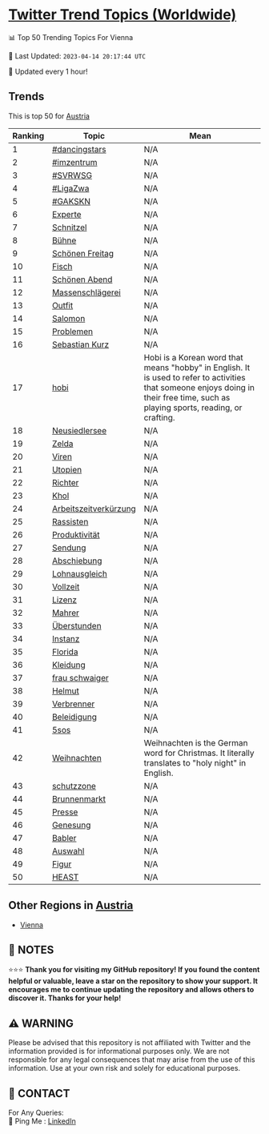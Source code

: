 [Twitter Trend Topics (Worldwide)](https://github.com/ErcinDedeoglu/Twitter-Trend-Topics)
==========


📊 Top 50 Trending Topics For Vienna

📆 Last Updated: `2023-04-14 20:17:44 UTC`

🔧 Updated every 1 hour!


## Trends

This is top 50 for [Austria](</Austria>)

| Ranking | Topic | Mean |
| ------- | ------------ | ------------ |
| 1 | [#dancingstars](http://twitter.com/search?q=%23dancingstars) | N/A |
| 2 | [#imzentrum](http://twitter.com/search?q=%23imzentrum) | N/A |
| 3 | [#SVRWSG](http://twitter.com/search?q=%23SVRWSG) | N/A |
| 4 | [#LigaZwa](http://twitter.com/search?q=%23LigaZwa) | N/A |
| 5 | [#GAKSKN](http://twitter.com/search?q=%23GAKSKN) | N/A |
| 6 | [Experte](http://twitter.com/search?q=Experte) | N/A |
| 7 | [Schnitzel](http://twitter.com/search?q=Schnitzel) | N/A |
| 8 | [Bühne](http://twitter.com/search?q=B%c3%bchne) | N/A |
| 9 | [Schönen Freitag](http://twitter.com/search?q=Sch%c3%b6nen+Freitag) | N/A |
| 10 | [Fisch](http://twitter.com/search?q=Fisch) | N/A |
| 11 | [Schönen Abend](http://twitter.com/search?q=Sch%c3%b6nen+Abend) | N/A |
| 12 | [Massenschlägerei](http://twitter.com/search?q=Massenschl%c3%a4gerei) | N/A |
| 13 | [Outfit](http://twitter.com/search?q=Outfit) | N/A |
| 14 | [Salomon](http://twitter.com/search?q=Salomon) | N/A |
| 15 | [Problemen](http://twitter.com/search?q=Problemen) | N/A |
| 16 | [Sebastian Kurz](http://twitter.com/search?q=Sebastian+Kurz) | N/A |
| 17 | [hobi](http://twitter.com/search?q=hobi) | Hobi is a Korean word that means "hobby" in English. It is used to refer to activities that someone enjoys doing in their free time, such as playing sports, reading, or crafting. |
| 18 | [Neusiedlersee](http://twitter.com/search?q=Neusiedlersee) | N/A |
| 19 | [Zelda](http://twitter.com/search?q=Zelda) | N/A |
| 20 | [Viren](http://twitter.com/search?q=Viren) | N/A |
| 21 | [Utopien](http://twitter.com/search?q=Utopien) | N/A |
| 22 | [Richter](http://twitter.com/search?q=Richter) | N/A |
| 23 | [Khol](http://twitter.com/search?q=Khol) | N/A |
| 24 | [Arbeitszeitverkürzung](http://twitter.com/search?q=Arbeitszeitverk%c3%bcrzung) | N/A |
| 25 | [Rassisten](http://twitter.com/search?q=Rassisten) | N/A |
| 26 | [Produktivität](http://twitter.com/search?q=Produktivit%c3%a4t) | N/A |
| 27 | [Sendung](http://twitter.com/search?q=Sendung) | N/A |
| 28 | [Abschiebung](http://twitter.com/search?q=Abschiebung) | N/A |
| 29 | [Lohnausgleich](http://twitter.com/search?q=Lohnausgleich) | N/A |
| 30 | [Vollzeit](http://twitter.com/search?q=Vollzeit) | N/A |
| 31 | [Lizenz](http://twitter.com/search?q=Lizenz) | N/A |
| 32 | [Mahrer](http://twitter.com/search?q=Mahrer) | N/A |
| 33 | [Überstunden](http://twitter.com/search?q=%c3%9cberstunden) | N/A |
| 34 | [Instanz](http://twitter.com/search?q=Instanz) | N/A |
| 35 | [Florida](http://twitter.com/search?q=Florida) | N/A |
| 36 | [Kleidung](http://twitter.com/search?q=Kleidung) | N/A |
| 37 | [frau schwaiger](http://twitter.com/search?q=frau+schwaiger) | N/A |
| 38 | [Helmut](http://twitter.com/search?q=Helmut) | N/A |
| 39 | [Verbrenner](http://twitter.com/search?q=Verbrenner) | N/A |
| 40 | [Beleidigung](http://twitter.com/search?q=Beleidigung) | N/A |
| 41 | [5sos](http://twitter.com/search?q=5sos) | N/A |
| 42 | [Weihnachten](http://twitter.com/search?q=Weihnachten) | Weihnachten is the German word for Christmas. It literally translates to "holy night" in English. |
| 43 | [schutzzone](http://twitter.com/search?q=schutzzone) | N/A |
| 44 | [Brunnenmarkt](http://twitter.com/search?q=Brunnenmarkt) | N/A |
| 45 | [Presse](http://twitter.com/search?q=Presse) | N/A |
| 46 | [Genesung](http://twitter.com/search?q=Genesung) | N/A |
| 47 | [Babler](http://twitter.com/search?q=Babler) | N/A |
| 48 | [Auswahl](http://twitter.com/search?q=Auswahl) | N/A |
| 49 | [Figur](http://twitter.com/search?q=Figur) | N/A |
| 50 | [HEAST](http://twitter.com/search?q=HEAST) | N/A |



## Other Regions in [Austria](</Austria>)

* [Vienna](</Austria/Vienna.md>)



## 📝 NOTES

⭐⭐⭐ **Thank you for visiting my GitHub repository! If you found the content helpful or valuable, leave a star on the repository to show your support. It encourages me to continue updating the repository and allows others to discover it. Thanks for your help!**


## ⚠️ WARNING

Please be advised that this repository is not affiliated with Twitter and the information provided is for informational purposes only. We are not responsible for any legal consequences that may arise from the use of this information. Use at your own risk and solely for educational purposes.


## 📨 CONTACT

 For Any Queries:  
            🏓 Ping Me : [LinkedIn](https://www.linkedin.com/in/ercindedeoglu/)
